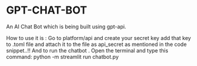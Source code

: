 # GPT-CHAT-BOT

An AI Chat Bot which is being built using gpt-api.

How to use it is :
Go to platform/api and create your secret key 
add that key to .toml file and attach it to the file as api_secret 
as mentioned in the code snippet..!!
And to run the chatbot . Open the terminal and type this command: 
python -m streamlit run chatbot.py 
